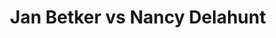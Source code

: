 ---
title: Jan Betker vs Nancy Delahunt
player1:
  name: Betker, Jan
  percent: 75
  wins: 1
  losses: 1
player2:
  name: Delahunt, Nancy
  percent: 81
  wins: 1
  losses: 1
games:
- player1:
    team: SK
    position: Third
    percent: 95
    win: 1
    loss: 0
  player2:
    team: NS
    position: Lead
    percent: 73
    win: 0
    loss: 1
  event: Hearts
  year: 1997
  draw: Round Robin(5)
  score: SK 12 - NS 2
- player1:
    team: SK
    position: Fourth
    percent: 64
    win: 0
    loss: 1
  player2:
    team: CA
    position: Lead
    percent: 87
    win: 1
    loss: 0
  event: Hearts
  year: 2003
  draw: Round Robin(14)
  score: CA 8 - SK 3
- player1:
    team: BET
    position: Fourth
    percent: 71
    win: 1
    loss: 0
  player2:
    team: CJO
    position: Lead
    percent: 88
    win: 0
    loss: 1
  event: Trials (Women)
  year: 2005
  draw: Round Robin(11)
  score: BET 8 - CJO 7
---